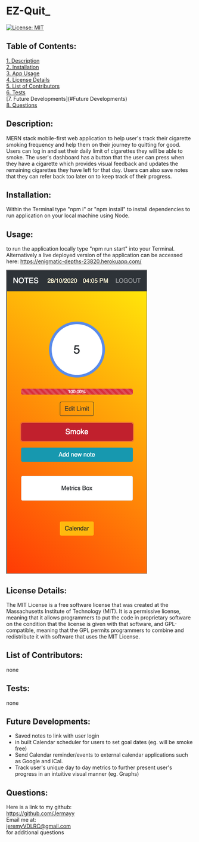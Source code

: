 # EZ-Quit_
[![License: MIT](https://img.shields.io/badge/License-MIT-yellow.svg)](https://opensource.org/licenses/MIT)  
 ## Table of Contents:  
[1. Description](#Description)  
[2. Installation](#Installation)  
[3. App Usage](#Usage)  
[4. License Details](#License-Details)  
[5. List of Contributors](#List-of-Contributors)  
[6. Tests](#Tests)  
[7. Future Developments](#Future Developments)  
[8. Questions](#Questions)  

## Description:
MERN stack mobile-first web application to help user's track their cigarette smoking frequency and help them on their journey to quitting for good. Users can log in and set their daily limit of cigarettes they will be able to smoke. The user's dashboard has a button that the user can press when they have a cigarette which provides visual feedback and updates the remaining cigarettes they have left for that day. Users can also save notes that they can refer back too later on to keep track of their progress.

## Installation:
Within the Terminal type "npm i" or "npm install" to install dependencies to run application on your local machine using Node.

## Usage:
to run the application locally type "npm run start" into your Terminal. Alternatively a live deployed version of the application can be accessed here:  https://enigmatic-depths-23820.herokuapp.com/

[](/screenshots/1.png)

![](/screenshots/2.png)


## License Details:  
  
 The MIT License is a free software license that was created at the Massachusetts Institute of Technology (MIT). It is a permissive license, meaning that it allows programmers to put the code in proprietary software on the condition that the license is given with that software, and GPL-compatible, meaning that the GPL permits programmers to combine and redistribute it with software that uses the MIT License.  
 
## List of Contributors: 
none
 
## Tests: 
none


## Future Developments:
* Saved notes to link with user login
* in built Calendar scheduler for users to set goal dates (eg. will be smoke free)
* Send Calendar reminder/events to external calendar applications such as Google and iCal.
* Track user's unique day to day metrics to further present user's progress in an intuitive visual manner (eg. Graphs)


## Questions:
 Here is a link to my github:  
https://github.com/Jermayy  
 Email me at:  
jeremyVDLRC@gmail.com  
for additional questions 



